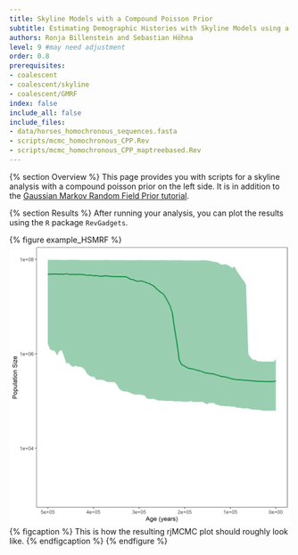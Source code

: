 ```yaml
---
title: Skyline Models with a Compound Poisson Prior
subtitle: Estimating Demographic Histories with Skyline Models using a Compound Poisson Prior
authors: Ronja Billenstein and Sebastian Höhna
level: 9 #may need adjustment
order: 0.8
prerequisites:
- coalescent
- coalescent/skyline
- coalescent/GMRF
index: false
include_all: false
include_files:
- data/horses_homochronous_sequences.fasta
- scripts/mcmc_homochronous_CPP.Rev
- scripts/mcmc_homochronous_CPP_maptreebased.Rev
---
```


{% section Overview %}
This page provides you with scripts for a skyline analysis with a compound poisson prior on the left side.
It is in addition to the [Gaussian Markov Random Field Prior tutorial]({{base.url}}/tutorials/coalescent/GMRF).

{% section Results %}
After running your analysis, you can plot the results using the `R` package `RevGadgets`.

{% figure example_HSMRF %}
<img src="figures/horses_CPP.png" width="800">
{% figcaption %}
This is how the resulting rjMCMC plot should roughly look like.
{% endfigcaption %}
{% endfigure %}
